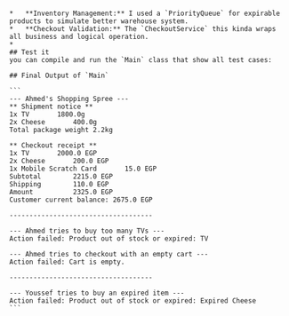 ````## My Approach and Assumptions

*   **Inventory Management:** I used a `PriorityQueue` for expirable products to simulate better warehouse system.
*   **Checkout Validation:** The `CheckoutService` this kinda wraps all business and logical operation.
* 
## Test it
you can compile and run the `Main` class that show all test cases:

## Final Output of `Main`

```
--- Ahmed's Shopping Spree ---
** Shipment notice **
1x TV       1800.0g
2x Cheese       400.0g
Total package weight 2.2kg

** Checkout receipt **
1x TV       2000.0 EGP
2x Cheese       200.0 EGP
1x Mobile Scratch Card       15.0 EGP
Subtotal        2215.0 EGP
Shipping        110.0 EGP
Amount          2325.0 EGP
Customer current balance: 2675.0 EGP

------------------------------------

--- Ahmed tries to buy too many TVs ---
Action failed: Product out of stock or expired: TV

--- Ahmed tries to checkout with an empty cart ---
Action failed: Cart is empty.

------------------------------------

--- Youssef tries to buy an expired item ---
Action failed: Product out of stock or expired: Expired Cheese
```
````